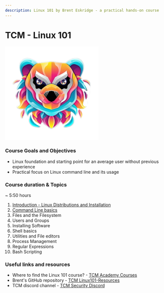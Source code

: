 ```yaml
---
description: Linux 101 by Brent Eskridge - a practical hands-on course
---
```


# **TCM - Linux 101**

![Linux 101 - academy.tcm-sec.com - © TCM Security](.gitbook/assets/linux101.png)

### Course Goals and Objectives

* Linux foundation and starting point for an average user without previous experience
* Practical focus on Linux command line and its usage

### Course duration & Topics

~	5:50 hours

1. [Introduction - Linux Distributions and Installation](linux-101/1-linux-distributions/README.md)
2. [Command Line basics](linux-101/2-command-line/README.md) 
3. Files and the Filesystem
4. Users and Groups
5. Installing Software
6. Shell basics
7. Utilities and File editors
8. Process Management
9. Regular Expressions
10. Bash Scripting

### Useful links and resources

* Where to find the Linux 101 course? - [TCM Academy Courses](https://academy.tcm-sec.com/courses)
* Brent's GitHub repository - [TCM Linux101-Resources](https://github.com/beskridge/Linux101-Resources)
* TCM discord channel - [TCM Security Discord](https://discord.gg/tcm)

